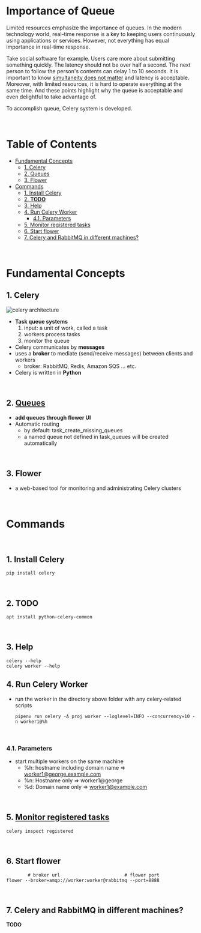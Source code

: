 <!-- omit in toc -->
# Importance of Queue

Limited resources emphasize the importance of queues. In the modern technology world, real-time response is a key to keeping users continuously using applications or services. However, not everything has equal importance in real-time response.

Take social software for example. Users care more about submitting something quickly. The latency should not be over half a second. The next person to follow the person's contents can delay 1 to 10 seconds. It is important to know [simultaneity does not matter](https://decafbad.com/blog/2008/07/04/queue-everything-and-delight-everyone/) and latency is acceptable. Moreover, with limited resources, it is hard to operate everything at the same time. And these points highlight why the queue is acceptable and even delightful to take advantage of.

To accomplish queue, Celery system is developed.


<br />

<!-- omit in toc -->
# Table of Contents
- [Fundamental Concepts](#fundamental-concepts)
  - [1. Celery](#1-celery)
  - [2. Queues](#2-queues)
  - [3. Flower](#3-flower)
- [Commands](#commands)
  - [1. Install Celery](#1-install-celery)
  - [2. **TODO**](#2-todo)
  - [3. Help](#3-help)
  - [4. Run Celery Worker](#4-run-celery-worker)
    - [4.1. Parameters](#41-parameters)
  - [5. Monitor registered tasks](#5-monitor-registered-tasks)
  - [6. Start flower](#6-start-flower)
  - [7. Celery and RabbitMQ in different machines?](#7-celery-and-rabbitmq-in-different-machines)

<br />

# Fundamental Concepts
## 1. Celery
![celery architecture](./celery_architecture.png)
* **Task queue systems**
  1. input: a unit of work, called a task
  2. workers process tasks
  3. monitor the queue 
* Celery communicates by **messages**
* uses a **broker** to mediate (send/receive messages) between clients and workers
  * broker: RabbitMQ, Redis, Amazon SQS ... etc.
* Celery is written in **Python**

<br />

## 2. [Queues](https://docs.celeryq.dev/en/stable/userguide/routing.html)
* **add queues through flower UI**
* Automatic routing
  * by default:  task_create_missing_queues
  * a named queue not defined in task_queues will be created automatically

<br />

## 3. Flower
  * a web-based tool for monitoring and administrating Celery clusters

<br />

# Commands

<br />

## 1. Install Celery
  ```linux
  pip install celery
  ```

<br />

## 2. **TODO** 
  ```linux
  apt install python-celery-common
  ```

<br />

## 3. Help
  ```linux
  celery --help
  celery worker --help
  ```



## 4. Run Celery Worker
* run the worker in the directory above folder with any celery-related scripts
    
  ```linux
  pipenv run celery -A proj worker --loglevel=INFO --concurrency=10 -n worker1@%h
  ```

<br />

### 4.1. Parameters
  * start multiple workers on the same machine
    * %h: hostname including domain name => worker1@george.example.com
    * %n: Hostname only => worker1@george
    * %d: Domain name only => worker1@example.com

<br />

## 5. [Monitor registered tasks](https://docs.celeryq.dev/en/stable/userguide/monitoring.html)

  ```linux
  celery inspect registered
  ```

<br />

## 6. Start flower
  ```linux
          # broker url                        # flower port      
  flower --broker=amqp://worker:worker@rabbitmq --port=8888
  ```

<br />

## 7. Celery and RabbitMQ in different machines?
**TODO**